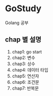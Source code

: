# GoStudy
Golang 공부

## chap 별 설명
1. chap1: go start
2. chap2: 변수
3. chap3: 상수
4. chap4: 데이터 타입
5. chap5: 연산자
6. chap6: 조건문
7. chap7: 반복문
